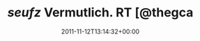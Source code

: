 ---
retweeted: false
source: <a href="http://termtter.org/" rel="nofollow">Termtter</a>
entities:
  hashtags: []
  symbols: []
  user_mentions:
  - name: Felix (@thegcat@kif.rocks)
    screen_name: thegcat
    indices:
    - '23'
    - '31'
    id_str: '17564058'
    id: '17564058'
  - name: Bascht
    screen_name: bascht
    indices:
    - '33'
    - '40'
    id_str: '10683982'
    id: '10683982'
  urls: []
display_text_range:
- '0'
- '137'
favorite_count: '0'
id_str: '135344727481532416'
truncated: false
retweet_count: '0'
id: '135344727481532416'
created_at: Sat Nov 12 13:14:32 +0000 2011
favorited: false
full_text: '*seufz* Vermutlich. RT [@thegcat](https://twitter.com/thegcat): [@bascht](https://twitter.com/bascht)
  "Ihr müsst halten, sonst gehen wir vor Gericht und ihr braucht 10 Jahre mehr bis
  es fertig ist"?'
lang: de
tags:
- pesos:twitter
date: '2011-11-12T13:14:32+00:00'
src: https://twitter.com/bascht/status/135344727481532416
original_url: https://twitter.com/bascht/status/135344727481532416
type: twitter_tweet
text: '*seufz* Vermutlich. RT [@thegcat](https://twitter.com/thegcat): [@bascht](https://twitter.com/bascht)
  "Ihr müsst halten, sonst gehen wir vor Gericht und ihr braucht 10 Jahre mehr bis
  es fertig ist"?'
title: "*seufz* Vermutlich. RT [@thegca"

---